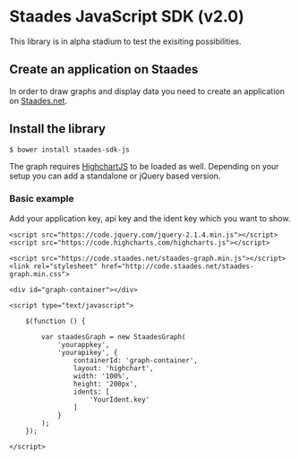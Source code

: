 # Staades JavaScript SDK (v2.0)

This library is in alpha stadium to test the exisiting possibilities.

## Create an application on Staades

In order to draw graphs and display data you need to create an application on [Staades.net](https://staades.net). 


## Install the library

    $ bower install staades-sdk-js

The graph requires [HighchartJS](http://www.highcharts.com) to be loaded as well. Depending on your setup you can add a standalone or jQuery based version.

### Basic example

Add your application key, api key and the ident key which you want to show.

	<script src="https://code.jquery.com/jquery-2.1.4.min.js"></script>
	<script src="https://code.highcharts.com/highcharts.js"></script>
	
	<script src="https://code.staades.net/staades-graph.min.js"></script>
	<link rel="stylesheet" href="http://code.staades.net/staades-graph.min.css">

	<div id="graph-container"></div>

	<script type="text/javascript">

		$(function () {

			var staadesGraph = new StaadesGraph(
				'yourappkey',
				'yourapikey', {
					containerId: 'graph-container',
					layout: 'highchart',
					width: '100%',
					height: '200px',
					idents: [
						'YourIdent.key'
					]
				}
			);
		});

	</script>


